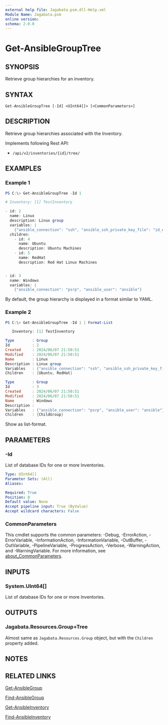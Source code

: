 ```yaml
---
external help file: Jagabata.psm.dll-Help.xml
Module Name: Jagabata.psm
online version:
schema: 2.0.0
---
```


# Get-AnsibleGroupTree

## SYNOPSIS
Retrieve group hierarchies for an inventory.

## SYNTAX

```
Get-AnsibleGroupTree [-Id] <UInt64[]> [<CommonParameters>]
```

## DESCRIPTION
Retrieve group hierarchies associated with the Inventory.

Implements following Rest API:  
- `/api/v2/inventories/{id}/tree/`

## EXAMPLES

### Example 1
```powershell
PS C:\> Get-AnsibleGroupTree -Id 1

# Inventory: [1] TestInventory

- id: 2
  name: Linux
  description: Linux group
  variables: |
    {"ansible_connection": "ssh", "ansible_ssh_private_key_file": "id_ed25519_ansible", "ansible_user": "ansible"}
  children:
    - id: 4
      name: Ubuntu
      description: Ubuntu Machines
    - id: 5
      name: RedHat
      description: Red Hat Linux Machines


- id: 3
  name: Windows
  variables: |
    {"ansible_connection": "psrp", "ansible_user": "ansible"}
```

By default, the group hierarchy is displayed in a format similar to YAML.

### Example 2
```powershell
PS C:\> Get-AnsibleGroupTree -Id 1 | Format-List

   Inventory: [1] TestInventory

Type        : Group
Id          : 2
Created     : 2024/06/07 21:50:51
Modified    : 2024/06/07 21:50:51
Name        : Linux
Description : Linux group
Variables   : {"ansible_connection": "ssh", "ansible_ssh_private_key_file": "id_ed25519_ansible", "ansible_user": "ansible"}
Children    : {Ubuntu, RedHat}

Type        : Group
Id          : 3
Created     : 2024/06/07 21:50:51
Modified    : 2024/06/07 21:50:51
Name        : Windows
Description :
Variables   : {"ansible_connection": "psrp", "ansible_user": "ansible"}
Children    : {ChildGroup}
```

Show as list-format.

## PARAMETERS

### -Id
List of database IDs for one or more Inventories.

```yaml
Type: UInt64[]
Parameter Sets: (All)
Aliases:

Required: True
Position: 0
Default value: None
Accept pipeline input: True (ByValue)
Accept wildcard characters: False
```

### CommonParameters
This cmdlet supports the common parameters: -Debug, -ErrorAction, -ErrorVariable, -InformationAction, -InformationVariable, -OutBuffer, -OutVariable, -PipelineVariable, -ProgressAction, -Verbose, -WarningAction, and -WarningVariable. For more information, see [about_CommonParameters](http://go.microsoft.com/fwlink/?LinkID=113216).

## INPUTS

### System.UInt64[]
List of database IDs for one or more Inventories.

## OUTPUTS

### Jagabata.Resources.Group+Tree
Almost same as `Jagabata.Resources.Group` object, but with the `Children` property added.

## NOTES

## RELATED LINKS

[Get-AnsibleGroup](Get-AnsibleGroup.md)

[Find-AnsibleGroup](Find-AnsibleGroup.md)

[Get-AnsibleInventory](Get-AnsibleInventory.md)

[Find-AnsibleInventory](Find-AnsibleInventory.md)
